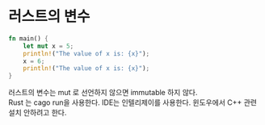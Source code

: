 # 러스트의 변수

```rust
fn main() {
    let mut x = 5;
    println!("The value of x is: {x}");
    x = 6;
    println!("The value of x is: {x}");
}
```

러스트의 변수는 mut 로 선언하지 않으면 immutable 하지 않다.  
Rust 는 cago run을 사용한다.
IDE는 인텔리제이를 사용한다. 윈도우에서 C++ 관련 설치 안하려고 한다.

